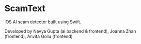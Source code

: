 # ScamText
iOS AI scam detector built using Swift. 

Developed by Navya Gupta (ai backend & frontend), Joanna Zhan (frontend), Anvita Gollu (frontend)
